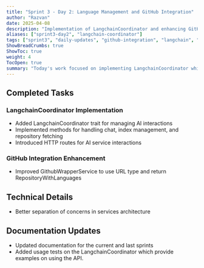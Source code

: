 ```yaml
---
title: "Sprint 3 - Day 2: Language Management and GitHub Integration"
author: "Razvan"
date: 2025-04-08
description: "Implementation of LangchainCoordinator and enhancing GitHub integration"
aliases: ["sprint3-day2", "langchain-coordinator"]
tags: ["sprint3", "daily-updates", "github-integration", "langchain", "ai-services"]
ShowBreadCrumbs: true
ShowToc: true
weight: 4
TocOpen: true
summary: "Today's work focused on implementing LangchainCoordinator which is used as the main entry point for the application."
---
```


## Completed Tasks

### LangchainCoordinator Implementation
- Added LangchainCoordinator trait for managing AI interactions
- Implemented methods for handling chat, index management, and repository fetching
- Introduced HTTP routes for AI service interactions

### GitHub Integration Enhancement
- Improved GithubWrapperService to use URL type and return RepositoryWithLanguages

## Technical Details
- Better separation of concerns in services architecture

## Documentation Updates
- Updated documentation for the current and last sprints
- Added usage tests on the LangchainCoordinator which provide examples on using the API.
